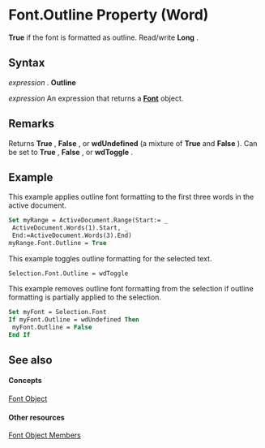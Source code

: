 
# Font.Outline Property (Word)

 **True** if the font is formatted as outline. Read/write **Long** .


## Syntax

 _expression_ . **Outline**

 _expression_ An expression that returns a **[Font](bc97f4df-fc81-d6c8-e99a-d50dc793b7ae.md)** object.


## Remarks

Returns  **True** , **False** , or **wdUndefined** (a mixture of **True** and **False** ). Can be set to **True** , **False** , or **wdToggle** .


## Example

This example applies outline font formatting to the first three words in the active document.


```vb
Set myRange = ActiveDocument.Range(Start:= _ 
 ActiveDocument.Words(1).Start, _ 
 End:=ActiveDocument.Words(3).End) 
myRange.Font.Outline = True
```

This example toggles outline formatting for the selected text.




```
Selection.Font.Outline = wdToggle
```

This example removes outline font formatting from the selection if outline formatting is partially applied to the selection.




```vb
Set myFont = Selection.Font 
If myFont.Outline = wdUndefined Then 
 myFont.Outline = False 
End If
```


## See also


#### Concepts


[Font Object](bc97f4df-fc81-d6c8-e99a-d50dc793b7ae.md)
#### Other resources


[Font Object Members](04a3c706-4062-09bc-70d9-cef3748a7d57.md)
